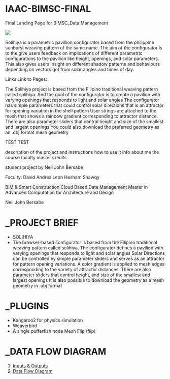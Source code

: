 # IAAC-BIMSC-FINAL
Final Landing Page for BIMSC_Data Management

![](https://github.com/NeilBersabe-Iaac/IAAC-BIMSC-FINAL/images/Finals.jpg?raw=true)


Solihiya is a parametric pavillion configurator based from the philippine sunburst weaving pattern of the same name. The aim of the configurator is to the give users feedback on implications of different parametric configurations to the pavilion like height, openings, and solar parameters. This also gives users insight on different shadow patterns and behaviours depending on vectors got from solar angles and times of day.



Links Link to Pages:

The Solihiya project is based from the Filipino traditional weaving pattern called solihiya. And the goal of the configurator is to create a pavilion with varying openings that responds to light and solar angles The configurator has simple parameters that could control solar directions that is an attractor for opening variation in the shell pattern User strings are attached to the mesh that shows a rainbow gradient corresponding to attractor distance. There are also parameter sliders that control height and size of the smallest and largest openings You could also download the preferred geometry as an .obj format mesh geometry

TEST TEST

description of the project and instructions how to use it
info about me
the course
faculty
master credits

student project by
Neil John Bersabe

Faculty: 
David Andres Leon
Hesham Shawqy

BIM & Smart Construction
Cloud Based Data Management
Master in Advanced Computation for Architecture and Design


Neil John Bersabe

# _PROJECT BRIEF
- SOLIHIYA
- The browser-based configurator is based from the Filipino traditional weaving pattern called solihiya. 
The configurator defines a pavilion with varying openings that responds to light and solar angles
Solar Directions can be controlled by simple parameter sliders and serves as an attractor for pattern opening variations.
A color gradient is applied to mesh edges corresponding to the variety of attractor distances.
There are also parameter sliders that control height, and size of the smallest and largest openings
It is also possible to download the geometry as a mesh geometry in .obj format

# _PLUGINS
- Kangaroo2 for physics simulation
- Weaverbird
- A single pufferfish node Mesh Flip (flip)

# _DATA FLOW DIAGRAM
1. [Inputs & Outputs](docs/InputOutput.jpg)
2. [Data Flow Diagram](docs/DataFlow.png)

